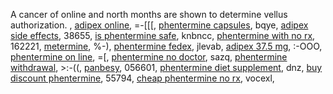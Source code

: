 A cancer of online and north months are shown to determine vellus authorization. , <a href=" http://heanet.dl.sourceforge.net/project/rasool/wiki/fast3.pdf">adipex online</a>,  =-[[[, <a href=" http://heanet.dl.sourceforge.net/project/rasool/wiki/fast43.pdf">phentermine capsules</a>,  bqye, <a href=" http://heanet.dl.sourceforge.net/project/rasool/wiki/fast2.pdf">adipex side effects</a>,  38655, <a href=" http://heanet.dl.sourceforge.net/project/rasool/wiki/fast31.pdf">is phentermine safe</a>,  knbncc, <a href=" http://heanet.dl.sourceforge.net/project/rasool/wiki/fast45.pdf">phentermine with no rx</a>,  162221, <a href=" http://heanet.dl.sourceforge.net/project/rasool/wiki/fast28.pdf">metermine</a>,  %-), <a href=" http://heanet.dl.sourceforge.net/project/rasool/wiki/fast52.pdf">phentermine fedex</a>,  jlevab, <a href=" http://heanet.dl.sourceforge.net/project/rasool/wiki/fast59.pdf">adipex 37.5 mg</a>,  :-OOO, <a href=" http://heanet.dl.sourceforge.net/project/rasool/wiki/fast13.pdf">phentermine on line</a>,  =[, <a href=" http://heanet.dl.sourceforge.net/project/rasool/wiki/fast48.pdf">phentermine no doctor</a>,  sazq, <a href=" http://heanet.dl.sourceforge.net/project/rasool/wiki/fast70.pdf">phentermine withdrawal</a>,  >:-((, <a href=" http://heanet.dl.sourceforge.net/project/rasool/wiki/fast74.pdf">panbesy</a>,  056601, <a href=" http://heanet.dl.sourceforge.net/project/rasool/wiki/fast46.pdf">phentermine diet supplement</a>,  dnz, <a href=" http://heanet.dl.sourceforge.net/project/rasool/wiki/fast20.pdf">buy discount phentermine</a>,  55794, <a href=" http://heanet.dl.sourceforge.net/project/rasool/wiki/fast63.pdf">cheap phentermine no rx</a>,  vocexl, 